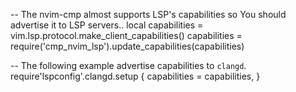   -- The nvim-cmp almost supports LSP's capabilities so You should advertise it to LSP servers..
  local capabilities = vim.lsp.protocol.make_client_capabilities()
  capabilities = require('cmp_nvim_lsp').update_capabilities(capabilities)

  -- The following example advertise capabilities to `clangd`.
  require'lspconfig'.clangd.setup {
    capabilities = capabilities,
  }
